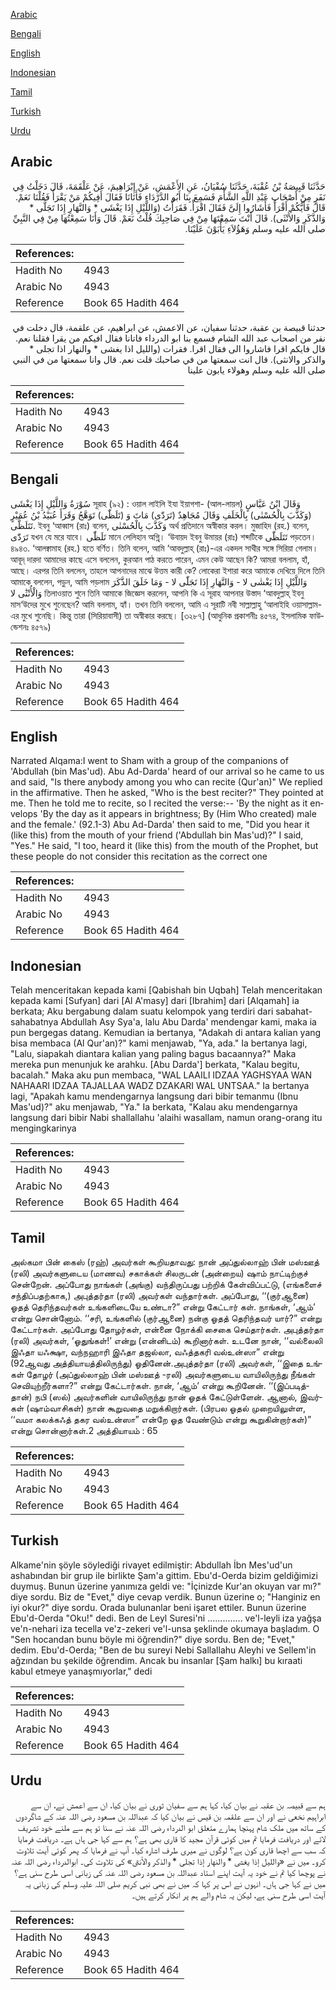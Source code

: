 [Arabic](#arabic)

[Bengali](#bengali)

[English](#english)

[Indonesian](#indonesian)

[Tamil](#tamil)

[Turkish](#turkish)

[Urdu](#urdu)

## Arabic


<div dir="rtl" lang="ar" style={{fontSize:'larger',backgroundColor:'#f8f9fa',padding:20}}>
حَدَّثَنَا قَبِيصَةُ بْنُ عُقْبَةَ، حَدَّثَنَا سُفْيَانُ، عَنِ الأَعْمَشِ، عَنْ إِبْرَاهِيمَ، عَنْ عَلْقَمَةَ، قَالَ دَخَلْتُ فِي نَفَرٍ مِنْ أَصْحَابِ عَبْدِ اللَّهِ الشَّأْمَ فَسَمِعَ بِنَا أَبُو الدَّرْدَاءِ فَأَتَانَا فَقَالَ أَفِيكُمْ مَنْ يَقْرَأُ فَقُلْنَا نَعَمْ‏.‏ قَالَ فَأَيُّكُمْ أَقْرَأُ فَأَشَارُوا إِلَىَّ فَقَالَ اقْرَأْ‏.‏ فَقَرَأْتُ ‏(‏وَاللَّيْلِ إِذَا يَغْشَى * وَالنَّهَارِ إِذَا تَجَلَّى * وَالذَّكَرِ وَالأُنْثَى‏)‏‏.‏ قَالَ أَنْتَ سَمِعْتَهَا مِنْ فِي صَاحِبِكَ قُلْتُ نَعَمْ‏.‏ قَالَ وَأَنَا سَمِعْتُهَا مِنْ فِي النَّبِيِّ صلى الله عليه وسلم وَهَؤُلاَءِ يَأْبَوْنَ عَلَيْنَا‏.‏
</div>
<div style={{backgroundColor:'#f8f9fa',padding:20, marginBottom: 10}}><table> <thead> <tr> <th>References:</th> <th></th> </tr> </thead> <tbody><tr><td>Hadith No</td><td>4943</td></tr><tr><td>Arabic No</td><td>4943</td></tr><tr><td>Reference</td><td>Book 65 Hadith 464</td></tr></tbody></table></div>


<div dir="rtl" lang="ar" style={{fontSize:'larger',backgroundColor:'#f8f9fa',padding:20}}>
حدثنا قبيصة بن عقبة، حدثنا سفيان، عن الاعمش، عن ابراهيم، عن علقمة، قال دخلت في نفر من اصحاب عبد الله الشام فسمع بنا ابو الدرداء فاتانا فقال افيكم من يقرا فقلنا نعم. قال فايكم اقرا فاشاروا الى فقال اقرا. فقرات (والليل اذا يغشى * والنهار اذا تجلى * والذكر والانثى). قال انت سمعتها من في صاحبك قلت نعم. قال وانا سمعتها من في النبي صلى الله عليه وسلم وهولاء يابون علينا
</div>
<div style={{backgroundColor:'#f8f9fa',padding:20, marginBottom: 10}}><table> <thead> <tr> <th>References:</th> <th></th> </tr> </thead> <tbody><tr><td>Hadith No</td><td>4943</td></tr><tr><td>Arabic No</td><td>4943</td></tr><tr><td>Reference</td><td>Book 65 Hadith 464</td></tr></tbody></table></div>

## Bengali


<div dir="ltr" lang="bn" style={{fontSize:'larger',backgroundColor:'#f8f9fa',padding:20}}>
سُوْرَةُ وَاللَّيْلِ إِذَا يَغْشَى সূরাহ (৯২) : ওয়াল লাইলি ইযা ইয়াগশা- (আল-লায়ল) وَقَالَ ابْنُ عَبَّاسٍ (وَكَذَّبَ بِالْحُسْنٰى) بِالْخَلَفِ وَقَالَ مُجَاهِدٌ (تَرَدّٰى) مَاتَ وَ (تَلَظّٰى) تَوَهَّجُ وَقَرَأَ عُبَيْدُ بْنُ عُمَيْرٍ تَتَلَظَّى. ইবনু ‘আব্বাস (রাঃ) বলেন, وَكَذَّبَ بِالْحُسْنٰى অর্থ প্রতিদানে অস্বীকার করল। মুজাহিদ (রহ.) বলেন, تَرَدّٰى যখন যে মরে যাবে। تَلَظّٰى মানে লেলিহান অগ্নি্। ‘উবায়দ ইবনু উমায়র (রাঃ) শব্দটিকে تَتَلَظّٰى পড়তেন। ৪৯৪৩. ‘আলক্বামাহ (রহ.) হতে বর্ণিত। তিনি বলেন, আমি ‘আবদুল্লাহ্ (রাঃ)-এর একদল সাথীর সঙ্গে সিরিয়া গেলাম। আবূদ্ দারদা আমাদের কাছে এসে বললেন, কুরআন পাঠ করতে পারেন, এমন কেউ আছেন কি? আমরা বললাম, হাঁ, আছে। এরপর তিনি বললেন, তাহলে আপনাদের মাঝে উত্তম কারী কে? লোকেরা ইশারা করে আমাকে দেখিয়ে দিলে তিনি আমাকে বললেন, পড়ুন, আমি পড়লাম وَاللَّيْلِ إِذَا يَغْشٰى لا - وَالنَّهَارِ إِذَا تَجَلّٰى لا - وَمَا خَلَقَ الذَّكَرَ وَالْأُنْثٰٓى لا তিলাওয়াত শুনে তিনি আমাকে জিজ্ঞেস করলেন, আপনি কি এ সূরাহ আপনার উস্তাদ ‘আবদুল্লাহ্ ইবনু মাস‘উদের মুখে শুনেছেন? আমি বললাম, হ্যাঁ। তখন তিনি বললেন, আমি এ সূরাটি নবী সাল্লাল্লাহু ‘আলাইহি ওয়াসাল্লাম-এর মুখে শুনেছি। কিন্তু তারা (সিরিয়াবাসী) তা অস্বীকার করছে। [৩২৮৭] (আধুনিক প্রকাশনীঃ ৪৫৭৪, ইসলামিক ফাউন্ডেশনঃ ৪৫৭৯)
</div>
<div style={{backgroundColor:'#f8f9fa',padding:20, marginBottom: 10}}><table> <thead> <tr> <th>References:</th> <th></th> </tr> </thead> <tbody><tr><td>Hadith No</td><td>4943</td></tr><tr><td>Arabic No</td><td>4943</td></tr><tr><td>Reference</td><td>Book 65 Hadith 464</td></tr></tbody></table></div>

## English


<div dir="ltr" lang="en" style={{fontSize:'larger',backgroundColor:'#f8f9fa',padding:20}}>
Narrated Alqama:I went to Sham with a group of the companions of 'Abdullah (bin Mas'ud). Abu Ad-Darda' heard of our arrival so he came to us and said, "Is there anybody among you who can recite (Qur'an)" We replied in the affirmative. Then he asked, "Who is the best reciter?" They pointed at me. Then he told me to recite, so I recited the verse:-- 'By the night as it envelops 'By the day as it appears in brightness; By (Him Who created) male and the female.' (92.1-3) Abu Ad-Darda' then said to me, "Did you hear it (like this) from the mouth of your friend ('Abdullah bin Mas'ud)?" I said, "Yes." He said, "I too, heard it (like this) from the mouth of the Prophet, but these people do not consider this recitation as the correct one
</div>
<div style={{backgroundColor:'#f8f9fa',padding:20, marginBottom: 10}}><table> <thead> <tr> <th>References:</th> <th></th> </tr> </thead> <tbody><tr><td>Hadith No</td><td>4943</td></tr><tr><td>Arabic No</td><td>4943</td></tr><tr><td>Reference</td><td>Book 65 Hadith 464</td></tr></tbody></table></div>

## Indonesian


<div dir="ltr" lang="id" style={{fontSize:'larger',backgroundColor:'#f8f9fa',padding:20}}>
Telah menceritakan kepada kami [Qabishah bin Uqbah] Telah menceritakan kepada kami [Sufyan] dari [Al A'masy] dari [Ibrahim] dari [Alqamah] ia berkata; Aku bergabung dalam suatu kelompok yang terdiri dari sabahat-sahabatnya Abdullah Asy Sya'a, lalu Abu Darda' mendengar kami, maka ia pun bergegas datang. Kemudian ia bertanya, "Adakah di antara kalian yang bisa membaca (Al Qur'an)?" kami menjawab, "Ya, ada." Ia bertanya lagi, "Lalu, siapakah diantara kalian yang paling bagus bacaannya?" Maka mereka pun menunjuk ke arahku. [Abu Darda'] berkata, "Kalau begitu, bacalah." Maka aku pun membaca, "WAL LAAILI IDZAA YAGHSYAA WAN NAHAARI IDZAA TAJALLAA WADZ DZAKARI WAL UNTSAA." Ia bertanya lagi, "Apakah kamu mendengarnya langsung dari bibir temanmu (Ibnu Mas'ud)?" aku menjawab, "Ya." Ia berkata, "Kalau aku mendengarnya langsung dari bibir Nabi shallallahu 'alaihi wasallam, namun orang-orang itu mengingkarinya
</div>
<div style={{backgroundColor:'#f8f9fa',padding:20, marginBottom: 10}}><table> <thead> <tr> <th>References:</th> <th></th> </tr> </thead> <tbody><tr><td>Hadith No</td><td>4943</td></tr><tr><td>Arabic No</td><td>4943</td></tr><tr><td>Reference</td><td>Book 65 Hadith 464</td></tr></tbody></table></div>

## Tamil


<div dir="ltr" lang="ta" style={{fontSize:'larger',backgroundColor:'#f8f9fa',padding:20}}>
அல்கமா பின் கைஸ் (ரஹ்) அவர்கள் கூறியதாவது: நான் அப்துல்லாஹ் பின் மஸ்ஊத் (ரலி) அவர்களுடைய (மாணவ) சகாக்கள் சிலருடன் (அன்றைய) ஷாம் நாட்டிற்குச் சென்றேன். அப்போது நாங்கள் (அங்கு) வந்திருப்பது பற்றிக் கேள்விப்பட்டு, (எங்களைச் சந்திப்பதற்காக,) அபுத்தர்தா (ரலி) அவர்கள் வந்தார்கள். அப்போது, ‘‘(குர்ஆனை) ஓதத் தெரிந்தவர்கள் உங்களிடையே உண்டா?” என்று கேட்டார் கள். நாங்கள், ‘ஆம்’ என்று சொன்னோம். ‘‘சரி, உங்களில் (குர்ஆனை) நன்கு ஓதத் தெரிந்தவர் யார்?” என்று கேட்டார்கள். அப்போது தோழர்கள், என்னை நோக்கி சைகை செய்தார்கள். அபுத்தர்தா (ரலி) அவர்கள், ‘ஓதுங்கள்!’ என்று (என்னிடம்) கூறினார்கள். உடனே நான், ‘‘வல்லைலி இஃதா யஃக்ஷா, வந்நஹாரி இஃதா தஜல்லா, வஃத்தகரி வல்உன்ஸா” என்று (92ஆவது அத்தியாயத்திலிருந்து) ஓதினேன்.அபுத்தர்தா (ரலி) அவர்கள், ‘‘இதை உங்கள் தோழர் (அப்துல்லாஹ் பின் மஸ்ஊத் -ரலி) அவர்களுடைய வாயிலிருந்து நீங்கள் செவியுற்றீர்களா?” என்று கேட்டார்கள். நான், ‘ஆம்’ என்று கூறினேன். ‘‘(இப்படித்தான்) நபி (ஸல்) அவர்களின் வாயிலிருந்து நான் ஓதக் கேட்டுள்ளேன். ஆனால், இவர்கள் (ஷாம்வாசிகள்) நான் கூறுவதை மறுக்கிறார்கள். (பிரபல ஓதல் முறையிலுள்ள, ‘‘வமா கலக்கஃத் தகர வல்உன்ஸா” என்றே ஓத வேண்டும் என்று கூறுகின்றார்கள்)” என்று சொன்னார்கள்.2 அத்தியாயம் : 65
</div>
<div style={{backgroundColor:'#f8f9fa',padding:20, marginBottom: 10}}><table> <thead> <tr> <th>References:</th> <th></th> </tr> </thead> <tbody><tr><td>Hadith No</td><td>4943</td></tr><tr><td>Arabic No</td><td>4943</td></tr><tr><td>Reference</td><td>Book 65 Hadith 464</td></tr></tbody></table></div>

## Turkish


<div dir="ltr" lang="tr" style={{fontSize:'larger',backgroundColor:'#f8f9fa',padding:20}}>
Alkame'nin şöyle söylediği rivayet edilmiştir: Abdullah İbn Mes'ud'un ashabından bir grup ile birlikte Şam'a gittim. Ebu'd-Oerda bizim geldiğimizi duymuş. Bunun üzerine yanımıza geldi ve: "İçinizde Kur'an okuyan var mı?" diye sordu. Biz de "Evet," diye cevap verdik. Bunun üzerine o; "Hanginiz en iyi okur?" diye sordu. Orada bulunanlar beni işaret ettiler. Bunun üzerine Ebu'd-Oerda "Oku!" dedi. Ben de Leyl Suresi'ni .............. ve'l-leyli iza yağşa ve'n-nehari iza tecella ve'z-zekeri ve'l-unsa şeklinde okumaya başladım. O "Sen hocandan bunu böyle mi öğrendin?" diye sordu. Ben de; "Evet," dedim. Ebu'd-Oerda; "Ben de bu sureyi Nebi Sallallahu Aleyhi ve Sellem'in ağzından bu şekilde öğrendim. Ancak bu insanlar [Şam halkı] bu kıraati kabul etmeye yanaşmıyorlar," dedi
</div>
<div style={{backgroundColor:'#f8f9fa',padding:20, marginBottom: 10}}><table> <thead> <tr> <th>References:</th> <th></th> </tr> </thead> <tbody><tr><td>Hadith No</td><td>4943</td></tr><tr><td>Arabic No</td><td>4943</td></tr><tr><td>Reference</td><td>Book 65 Hadith 464</td></tr></tbody></table></div>

## Urdu


<div dir="rtl" lang="ur" style={{fontSize:'larger',backgroundColor:'#f8f9fa',padding:20}}>
ہم سے قبیصہ بن عقبہ نے بیان کیا، کہا ہم سے سفیان ثوری نے بیان کیا، ان سے اعمش نے، ان سے ابراہیم نخعی نے اور ان سے علقمہ بن قیس نے بیان کیا کہ عبداللہ بن مسعود رضی اللہ عنہ کے شاگردوں کے ساتھ میں ملک شام پہنچا ہمارے متعلق ابو الدرداء رضی اللہ عنہ نے سنا تو ہم سے ملنے خود تشریف لائے اور دریافت فرمایا تم میں کوئی قرآن مجید کا قاری بھی ہے؟ ہم سے کہا جی ہاں ہے۔ دریافت فرمایا کہ سب سے اچھا قاری کون ہے؟ لوگوں نے میری طرف اشارہ کیا۔ آپ نے فرمایا کہ پھر کوئی آیت تلاوت کرو۔ میں نے «والليل إذا يغشى * والنهار إذا تجلى * والذكر والأنثى‏» کی تلاوت کی۔ ابوالدرداء رضی اللہ عنہ نے پوچھا کیا تم نے خود یہ آیت اپنے استاد عبداللہ بن مسعود رضی اللہ عنہ کی زبانی اسی طرح سنی ہے؟ میں نے کہا جی ہاں۔ انہوں نے اس پر کہا کہ میں نے بھی نبی کریم صلی اللہ علیہ وسلم کی زبانی یہ آیت اسی طرح سنی ہے، لیکن یہ شام والے ہم پر انکار کرتے ہیں۔
</div>
<div style={{backgroundColor:'#f8f9fa',padding:20, marginBottom: 10}}><table> <thead> <tr> <th>References:</th> <th></th> </tr> </thead> <tbody><tr><td>Hadith No</td><td>4943</td></tr><tr><td>Arabic No</td><td>4943</td></tr><tr><td>Reference</td><td>Book 65 Hadith 464</td></tr></tbody></table></div>